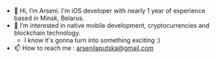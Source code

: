 - 👋 Hi, I’m Arseni. I'm iOS developer with nearly 1 year of experience based in Minsk, Belarus.
- 👀 I’m interested in native mobile development, cryptocurrencies and blockchain technology. 
   - I know it's gonna turn into something exciting :)
- 📫 How to reach me :
  arsenilaputska@gmail.com

<!---
ArseniLaputska/ArseniLaputska is a ✨ special ✨ repository because its `README.md` (this file) appears on your GitHub profile.
You can click the Preview link to take a look at your changes.
--->
